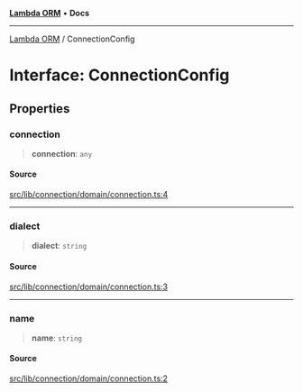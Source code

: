 [**Lambda ORM**](../README.md) • **Docs**

***

[Lambda ORM](../README.md) / ConnectionConfig

# Interface: ConnectionConfig

## Properties

### connection

> **connection**: `any`

#### Source

[src/lib/connection/domain/connection.ts:4](https://github.com/lambda-orm/lambdaorm/blob/2cf61312276d569f6a73ea73b37f46a3cafdcc80/src/lib/connection/domain/connection.ts#L4)

***

### dialect

> **dialect**: `string`

#### Source

[src/lib/connection/domain/connection.ts:3](https://github.com/lambda-orm/lambdaorm/blob/2cf61312276d569f6a73ea73b37f46a3cafdcc80/src/lib/connection/domain/connection.ts#L3)

***

### name

> **name**: `string`

#### Source

[src/lib/connection/domain/connection.ts:2](https://github.com/lambda-orm/lambdaorm/blob/2cf61312276d569f6a73ea73b37f46a3cafdcc80/src/lib/connection/domain/connection.ts#L2)
